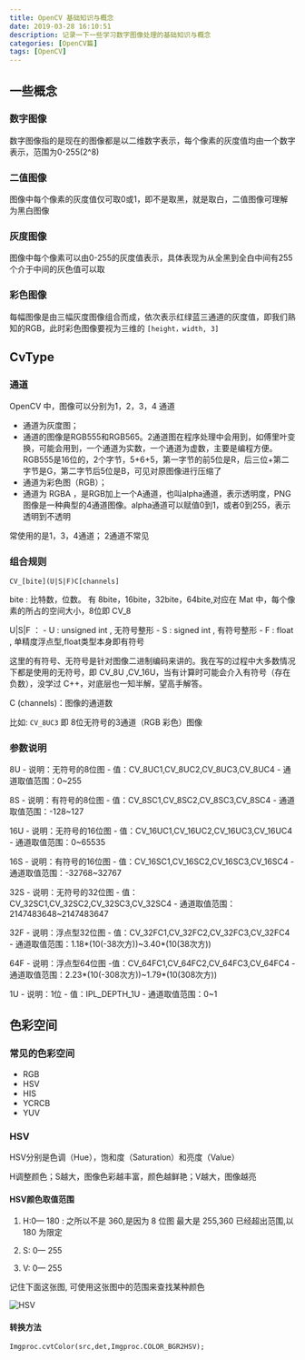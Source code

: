 ```yaml
---
title: OpenCV 基础知识与概念
date: 2019-03-28 16:10:51
description: 记录一下一些学习数字图像处理的基础知识与概念
categories: [OpenCV篇]
tags: [OpenCV]
---
```


<!-- more -->
## 一些概念

### 数字图像
数字图像指的是现在的图像都是以二维数字表示，每个像素的灰度值均由一个数字表示，范围为0-255(2^8)

### 二值图像
图像中每个像素的灰度值仅可取0或1，即不是取黑，就是取白，二值图像可理解为黑白图像

### 灰度图像
图像中每个像素可以由0-255的灰度值表示，具体表现为从全黑到全白中间有255个介于中间的灰色值可以取

### 彩色图像
每幅图像是由三幅灰度图像组合而成，依次表示红绿蓝三通道的灰度值，即我们熟知的RGB，此时彩色图像要视为三维的 `[height，width, 3]`

## CvType

### 通道
OpenCV 中，图像可以分别为1，2，3，4 通道

- 通道为灰度图；
- 通道的图像是RGB555和RGB565。2通道图在程序处理中会用到，如傅里叶变换，可能会用到，一个通道为实数，一个通道为虚数，主要是编程方便。RGB555是16位的，2个字节，5+6+5，第一字节的前5位是R，后三位+第二字节是G，第二字节后5位是B，可见对原图像进行压缩了
- 通道为彩色图（RGB）；
- 通道为 RGBA ，是RGB加上一个A通道，也叫alpha通道，表示透明度，PNG图像是一种典型的4通道图像。alpha通道可以赋值0到1，或者0到255，表示透明到不透明

常使用的是1，3，4通道； 2通道不常见

### 组合规则
`CV_[bite](U|S|F)C[channels]`

bite : 比特数，位数。 有 8bite，16bite，32bite，64bite,对应在 Mat 中，每个像素的所占的空间大小，8位即 CV_8

U|S|F ：
    - U : unsigned int , 无符号整形
    - S : signed int , 有符号整形
    - F : float , 单精度浮点型,float类型本身即有符号

这里的有符号、无符号是针对图像二进制编码来讲的。我在写的过程中大多数情况下都是使用的无符号，即 CV_8U ,CV_16U，当有计算时可能会介入有符号（存在负数），没学过 C++，对底层也一知半解，望高手解答。

C (channels)：图像的通道数

比如: `CV_8UC3` 即 8位无符号的3通道（RGB 彩色）图像

### 参数说明
8U
    - 说明：无符号的8位图
    - 值：CV_8UC1,CV_8UC2,CV_8UC3,CV_8UC4
    - 通道取值范围：0~255

8S
    - 说明：有符号的8位图
    - 值：CV_8SC1,CV_8SC2,CV_8SC3,CV_8SC4
    - 通道取值范围：-128~127

16U
    - 说明：无符号的16位图
    - 值：CV_16UC1,CV_16UC2,CV_16UC3,CV_16UC4
    - 通道取值范围：0~65535

16S
    - 说明：有符号的16位图
    - 值：CV_16SC1,CV_16SC2,CV_16SC3,CV_16SC4
    - 通道取值范围：-32768~32767

32S
    - 说明：无符号的32位图
    - 值：CV_32SC1,CV_32SC2,CV_32SC3,CV_32SC4
    - 通道取值范围：2147483648~2147483647

32F
    - 说明：浮点型32位图
    - 值：CV_32FC1,CV_32FC2,CV_32FC3,CV_32FC4
    - 通道取值范围：1.18*(10(-38次方))~3.40*(10(38次方))

64F
    - 说明：浮点型64位图
    -值：CV_64FC1,CV_64FC2,CV_64FC3,CV_64FC4
    - 通道取值范围：2.23*(10(-308次方))~1.79*(10(308次方))

1U
    - 说明：1位
    - 值：IPL_DEPTH_1U
    - 通道取值范围：0~1


## 色彩空间
### 常见的色彩空间
- RGB
- HSV
- HIS
- YCRCB
- YUV

### HSV
HSV分别是色调（Hue），饱和度（Saturation）和亮度（Value）

H调整颜色；S越大，图像色彩越丰富，颜色越鲜艳；V越大，图像越亮

#### HSV颜色取值范围

1. H:0— 180 : 之所以不是 360,是因为 8 位图 最大是 255,360 已经超出范围,以 180 为限定

2. S: 0— 255

3. V: 0— 255

记住下面这张图, 可使用这张图中的范围来查找某种颜色

![HSV](http://image.joylau.cn/blog/OpenCV-HSV.png)

#### 转换方法

`Imgproc.cvtColor(src,det,Imgproc.COLOR_BGR2HSV);`


